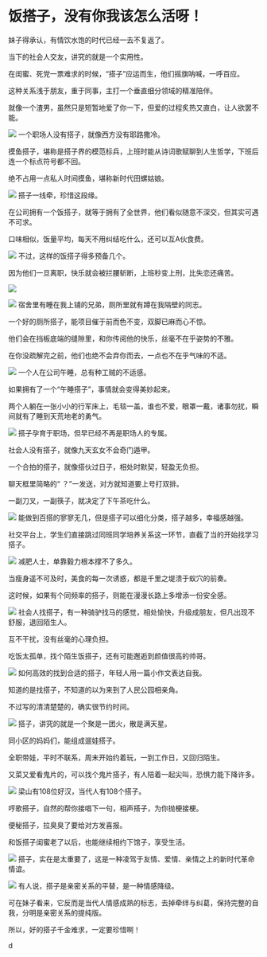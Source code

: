 # 饭搭子，没有你我该怎么活呀！

妹子得承认，有情饮水饱的时代已经一去不复返了。

当下的社会人交友，讲究的就是一个实用性。

在闺蜜、死党一票难求的时候，“搭子”应运而生，他们摇旗呐喊，一呼百应。

这种关系浅于朋友，重于同事，主打一个垂直细分领域的精准陪伴。

就像一个渣男，虽然只是短暂地爱了你一下，但爱的过程炙热又直白，让人欲罢不能。

![](https://inews.gtimg.com/news_bt/OpKm0-Hm1aEgnQNEVotWRQji_AySyUsmXkbpIvJOnF0HQAA/1000)
一个职场人没有搭子，就像西方没有耶路撒冷。

摸鱼搭子，堪称是搭子界的模范标兵，上班时能从诗词歌赋聊到人生哲学，下班后连一个标点符号都不回。

绝不占用一点私人时间摸鱼，堪称新时代田螺姑娘。

![](https://inews.gtimg.com/news_bt/OsgjGsq9-gSDoAcSpVmxirnbB_9y8ObcAoj1J4reHZ2VIAA/1000)
搭子一线牵，珍惜这段缘。

在公司拥有一个饭搭子，就等于拥有了全世界，他们看似随意不深交，但其实可遇不可求。

口味相似，饭量平均，每天不用纠结吃什么，还可以互A伙食费。

![](https://inews.gtimg.com/news_bt/Oui9tffQfI7vMRbQOXLn9MqqBGu4yG9cFrsNG0tjzklo0AA/1000)
不过，这样的饭搭子得多预备几个。

因为他们一旦离职，快乐就会被拦腰斩断，上班秒变上刑，比失恋还痛苦。

![](https://inews.gtimg.com/news_bt/O8UGqfJOKselKQzxAhogWcYd2UdEphLWrjRgsMCTLNbw4AA/1000)

![](https://inews.gtimg.com/news_bt/Oy98rk4MEj1_8Q2KVONOJq7s9QEAxZKOybQIyvfRhGH3MAA/1000)
宿舍里有睡在我上铺的兄弟，厕所里就有蹲在我隔壁的同志。

一个好的厕所搭子，能项目催于前而色不变，双脚已麻而心不惊。

他们会在挡板底端的缝隙里，和你传阅他的快乐，丝毫不在乎姿势的不雅。

在你没疏解完之前，他们也绝不会弃你而去，一点也不在乎气味的不适。

![](https://inews.gtimg.com/news_bt/OXGGOAIshzprFTGxLMGX_wElWQGOUC0wyk_qyC18QK70UAA/1000)
一个人在公司午睡，总有种工贼的不适感。

如果拥有了一个“午睡搭子”，事情就会变得美妙起来。

两个人躺在一张小小的行军床上，毛毯一盖，谁也不爱，眼罩一戴，诸事勿扰，瞬间就有了睡到天荒地老的勇气。

![](https://inews.gtimg.com/news_bt/O_XZcVGvPi8qrZ4WRuUp9C9NF49ZUvGiLCvdRqDO7XyPgAA/1000)
搭子孕育于职场，但早已经不再是职场人的专属。

社会人没有搭子，就像九天玄女不会奇门遁甲。

一个合拍的搭子，就像搭伙过日子，相处时默契，轻盈无负担。

聊天框里简略的“ ？”一发送，对方就知道要上号打双排。

一副刀叉，一副筷子，就决定了下午茶吃什么。

![](https://inews.gtimg.com/news_bt/O9qMraoGWR7n3MZTOB46g5uuTqOypaZwS5HS-Togg75EQAA/1000)
能做到百搭的寥寥无几，但是搭子可以细化分类，搭子越多，幸福感越强。

社交平台上，学生们直接跳过同班同学培养关系这一环节，直截了当的开始找学习搭子。

![](https://inews.gtimg.com/news_bt/O2UvY1AtImuNFdA-jTC4yhL-g1BcOFyhCwlH2Zlxw7p7wAA/1000)
减肥人士，单靠毅力根本撑不了多久。

当瘦身遥不可及时，美食的每一次诱惑，都是千里之堤溃于蚁穴的前奏。

这时候，如果有个同频率的搭子，则能在漫漫长路上多增添一份安全感。

![](https://inews.gtimg.com/news_bt/Oukm62MTHMS-vfsFI-mNqGW9v3Nhc_gXufzJCzDAbRcIUAA/1000)
社会人找搭子，有一种骑驴找马的感觉，相处愉快，升级成朋友，但凡出现不舒服，退回陌生人。

互不干扰，没有丝毫的心理负担。

吃饭太孤单，找个陌生饭搭子，还有可能邂逅到颜值很高的帅哥。

![](https://inews.gtimg.com/news_bt/GQzo9ZAxG3l_yLWGmiwktp7Bp3-eA6i-OVkDcqYdBbXQ0AA/0)
如何高效的找到合适的搭子，年轻人用一篇小作文表达自我。

知道的是找搭子，不知道的以为来到了人民公园相亲角。

不过写的清清楚楚的，确实很节约时间。

![](https://inews.gtimg.com/news_bt/OY9bTgByxzoQX9GisjvXIge-rafxCBzbbNqbCpbRJTNhgAA/1000)
搭子，讲究的就是一个聚是一团火，散是满天星。

同小区的妈妈们，能组成遛娃搭子。

全职带娃，平时不联系，周末开始约着玩，一到工作日，又回归陌生。

又菜又爱看鬼片的，可以找个鬼片搭子，有人陪着一起尖叫，恐惧力能下降许多。

![](https://inews.gtimg.com/news_bt/OsXHfUaLP6qGMdoFz4hagAR4QzwZ7OvAjwREN1CkBRtpAAA/1000)
梁山有108位好汉，当代人有108个搭子。

哼歌搭子，自然的帮你接唱下一句，相声搭子，为你抛梗接梗。

便秘搭子，拉臭臭了要给对方发喜报。

和饭搭子闺蜜老了以后，也能继续相约下馆子，享受生活。

![](https://inews.gtimg.com/news_bt/Oi6bbqgmrcIhPfcuQ4rhF3w3lpfJXERKoO3Rt1AuP0zUQAA/1000)
搭子，实在是太重要了，这是一种凌驾于友情、爱情、亲情之上的新时代革命情谊。

![](https://inews.gtimg.com/news_bt/OuhRDMImVZM2jodhPcyTr2Y5ZZNH3vnEjWYa1vJoEyqU0AA/1000)
有人说，搭子是亲密关系的平替，是一种情感降级。

可在妹子看来，它反而是当代人情感成熟的标志，去掉牵绊与纠葛，保持完整的自我，分明是亲密关系的提纯版。

所以，好的搭子千金难求，一定要珍惜啊！

d

